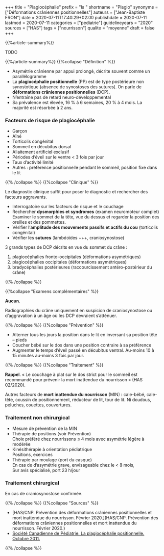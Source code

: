 +++
title = "Plagiocéphalie"
prefix = "la "
shortname = "Plagio"
synonyms = ["Déformations crâniennes positionnelles"]
auteurs = ["Jean-Baptiste FRON"]
date = 2020-07-11T17:40:29+02:00
publishdate = 2020-07-11
lastmod = 2020-07-11
categories = ["pediatrie"]
guidelineyears = "2020"
sources = ["HAS"]
tags = ["nourrisson"]
qualite = "moyenne"
draft = false
+++

{{%article-summary%}}

TODO

{{%/article-summary%}}
{{%collapse "Définition" %}}

- Asymétrie crânienne par appui prolongé, décrite souvent comme un parallélogramme
- La **plagiocéphalie positionnelle** (PP) est de type postérieure non synostotique (absence de synostoses des sutures). On parle de **déformations crâniennes positionnelles** (DCP).
- N’entraîne pas de retard neuro-développemental
- Sa prévalence est élevée, 16 % à 6 semaines, 20 % à 4 mois. La majorité est résorbée à 2 ans.

### Facteurs de risque de plagiocéphalie
- Garçon
- Aîné
- Torticolis congénital
- Sommeil en décubitus dorsal
- Allaitement artificiel exclusif
- Périodes d’éveil sur le ventre < 3 fois par jour
- Taux d’activité limité
- Autres : préférence positionnelle pendant le sommeil, position fixe dans le lit

{{% /collapse %}}
{{%collapse "Clinique" %}}

Le diagnostic clinique suffit pour poser le diagnostic et rechercher des facteurs aggravants.

- Interrogatoire sur les facteurs de risque et le couchage
- Rechercher **dysmorphies et syndromes** (examen neuromoteur complet)  
Examiner le sommet de la tête, vue du dessus et regarder la position des oreilles et des pommettes.
- Vérifier l’**amplitude des mouvements passifs et actifs du cou** (torticolis congénital)
- Vérifier les **sutures** (lambdoïdes +++, craniosynostose)

3 grands types de DCP décrits en vue du sommet du crâne :

1. plagiocéphalies fronto-occipitales (déformations asymétriques)
2. plagiocéphalies occipitales (déformations asymétriques)
3. bradycéphalies postérieures (raccourcissement antéro-postérieur du crâne)

{{% /collapse %}}

{{%collapse "Examens complémentaires" %}}

**Aucun.**

Radiographies du crâne uniquement en suspicion de craniosynostose ou d’aggravation à un âge où les DCP devraient s’atténuer.

{{% /collapse %}}
{{%collapse "Prévention" %}}

- Alterner tous les jours la position dans le lit en inversant sa position tête – pieds
- Coucher bébé sur le dos dans une position contraire à sa préférence
- Augmenter le temps d’éveil passé en décubitus ventral. Au-moins 10 à 15 minutes au-moins 3 fois par jour.

{{% /collapse %}}
{{%collapse "Traitement" %}}

**Rappel**. « Le couchage à plat sur le dos strict pour le sommeil est recommandé pour prévenir la mort inattendue du nourrisson » (HAS 02/2020).

Autres facteurs de **mort inattendue du nourrisson** (MIN) : cale-bébé, cale-tête, coussin de positionnement, réducteur de lit, tour de lit. Ni doudous, peluches, couettes, couvertures.

### Traitement non chirurgical

- Mesure de prévention de la MIN
- Thérapie de positions (voir Prévention)  
Choix préféré chez nourrissons ≤ 4 mois avec asymétrie légère à modérée
- Kinésithérapie à orientation pédiatrique  
Positions, exercices
- Thérapie par moulage (port du casque)  
En cas de d’asymétrie grave, envisageable chez le < 8 mois,  
Sur avis spécialisé, port 23 h/jour

### Traitement chirurgical

En cas de craniosynostose confirmée.

{{% /collapse %}}
{{%collapse "Sources" %}}

- [HAS/CNP. Prévention des déformations crâniennes positionnelles et mort inattendue du nourrisson. Février 2020.](HAS/CNP. Prévention des déformations crâniennes positionnelles et mort inattendue du nourrisson. Février 2020.)
- [Société Canadienne de Pédiatrie. La plagiocéphalie positionnelle. Octobre 2011.](https://www.ncbi.nlm.nih.gov/pmc/articles/PMC3202395/)

{{% /collapse %}}
